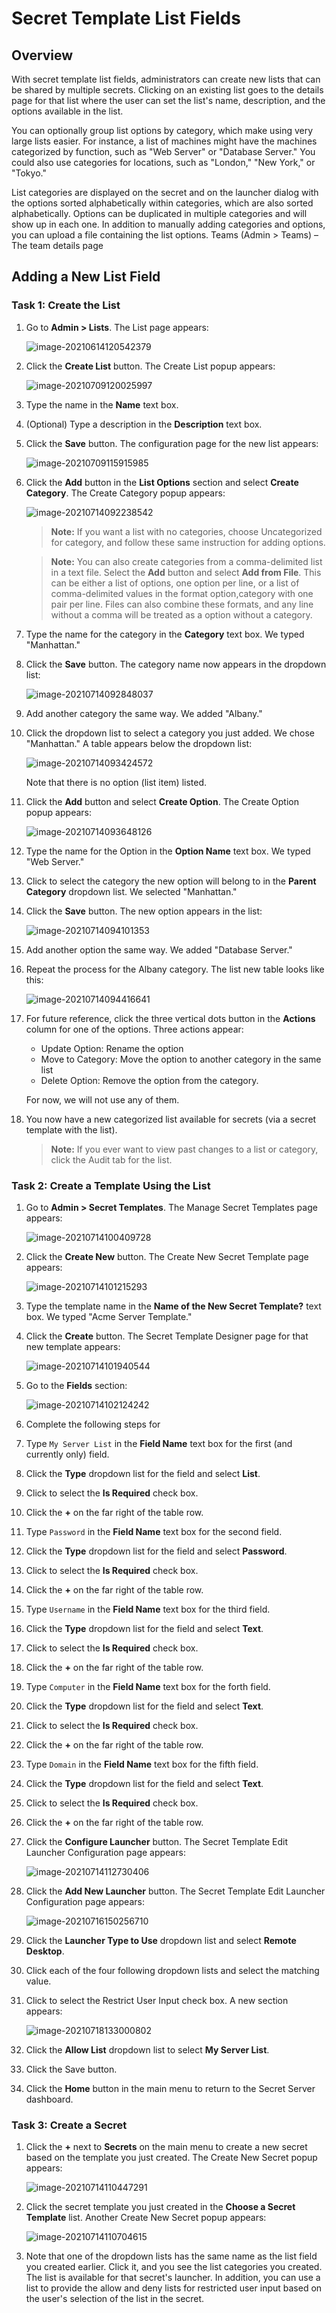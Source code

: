 [title]: # (Secret Template List Fields)
[tags]: # (template, template fields, template field settings,secret list fields)
[priority]: # (1000)

# Secret Template List Fields

## Overview

With secret template list fields, administrators can create new lists that can be shared by multiple secrets. Clicking on an existing list goes to the details page for that list where the user can set the list's name,
description, and the options available in the list. 

You can optionally group list options by category, which make using very large lists easier. For instance, a list of machines might have the machines categorized by function, such as "Web Server" or "Database Server." You could also use categories for locations, such as "London," "New York," or "Tokyo." 

List categories are displayed on the secret and on the launcher dialog with the options sorted alphabetically within categories, which are also sorted alphabetically. Options
can be duplicated in multiple categories and will show up in each one. In addition to manually adding categories and options, you can upload a file containing the list options. 
Teams (Admin > Teams) – The team details page

## Adding a New List Field

### Task 1: Create the List

1. Go to **Admin \> Lists**. The List page appears:

   ![image-20210614120542379](images/image-20210614120542379.png)

1. Click the **Create List** button. The Create List popup appears:

   ![image-20210709120025997](images/image-20210709120025997.png)

1. Type the name in the **Name** text box.

1. (Optional) Type a description in the **Description** text box.

1. Click the **Save** button. The configuration page for the new list appears:

   ![image-20210709115915985](images/image-20210709115915985.png)

1. Click the **Add** button in the **List Options** section and select **Create Category**. The Create Category popup appears:

   ![image-20210714092238542](images/image-20210714092238542.png)

   > **Note:** If you want a list with no categories, choose Uncategorized for category, and follow these same instruction for adding options.

   > **Note:** You can also create categories from a comma-delimited list in a text file. Select the **Add** button and select **Add from File**. This can be either a list of options, one option per line, or a list of comma-delimited values in the format option,category with one pair per line. Files can also combine these formats, and any line without a comma will be treated as a option without a category.

1. Type the name for the category in the **Category** text box. We typed "Manhattan."

1. Click the **Save** button. The category name now appears in the dropdown list:

   ![image-20210714092848037](images/image-20210714092848037.png)

1. Add another category the same way. We added "Albany."

1. Click the dropdown list to select a category you just added. We chose "Manhattan." A table appears below the dropdown list:

   ![image-20210714093424572](images/image-20210714093424572.png)

   Note that there is no option (list item) listed.

1. Click the **Add** button and select **Create Option**. The Create Option popup appears:

   ![image-20210714093648126](images/image-20210714093648126.png)

1. Type the name for the Option in the **Option Name** text box. We typed "Web Server."

1. Click to select the category the new option will belong to in the **Parent Category** dropdown list. We selected "Manhattan." 

1. Click the **Save** button. The new option appears in the list:

   ![image-20210714094101353](images/image-20210714094101353.png)

1. Add another option the same way. We added "Database Server."

1. Repeat the process for the Albany category. The list new table looks like this:

   ![image-20210714094416641](images/image-20210714094416641.png)

1. For future reference, click the three vertical dots button in the **Actions** column for one of the options. Three actions appear:

   - Update Option: Rename the option
   - Move to Category: Move the option to another category in the same list
   - Delete Option: Remove the option from the category.

    For now, we will not use any of them.

1. You now have a new categorized list available for secrets (via a secret template with the list).

   > **Note:** If you ever want to view past changes to a list or category, click the Audit tab for the list.

### Task 2: Create a Template Using the List

1. Go to **Admin \> Secret Templates**. The Manage Secret Templates page appears:

   ![image-20210714100409728](images/image-20210714100409728.png)

1. Click the **Create New** button. The Create New Secret Template page appears:

   ![image-20210714101215293](images/image-20210714101215293.png)

1. Type the template name in the **Name of the New Secret Template?** text box. We typed "Acme Server Template."

1. Click the **Create** button. The Secret Template Designer page for that new template appears:

   ![image-20210714101940544](images/image-20210714101940544.png)

1. Go to the **Fields** section:

   ![image-20210714102124242](images/image-20210714102124242.png)

1. Complete the following steps for 

1. Type `My Server List` in the **Field Name** text box for the first (and currently only) field.

1. Click the **Type** dropdown list for the field and select **List**.

1. Click to select the **Is Required** check box.

1. Click the **+** on the far right of the table row.

1. Type `Password` in the **Field Name** text box for the second field.

1. Click the **Type** dropdown list for the field and select **Password**.

1. Click to select the **Is Required** check box.

1. Click the **+** on the far right of the table row.

1. Type `Username` in the **Field Name** text box for the third field.

1. Click the **Type** dropdown list for the field and select **Text**.

1. Click to select the **Is Required** check box.

1. Click the **+** on the far right of the table row.

1. Type `Computer` in the **Field Name** text box for the forth field.

1. Click the **Type** dropdown list for the field and select **Text**.

1. Click to select the **Is Required** check box.

1. Click the **+** on the far right of the table row.

1. Type `Domain` in the **Field Name** text box for the fifth field.

1. Click the **Type** dropdown list for the field and select **Text**.

1. Click to select the **Is Required** check box.

1. Click the **+** on the far right of the table row.

1. Click the **Configure Launcher** button. The Secret Template Edit Launcher Configuration page appears:

   ![image-20210714112730406](images/image-20210714112730406.png)

1. Click the **Add New Launcher** button. The Secret Template Edit Launcher Configuration page appears:

   ![image-20210716150256710](images/image-20210716150256710.png)

1. Click the **Launcher Type to Use** dropdown list and select **Remote Desktop**.

1. Click each of the four following dropdown lists and select the matching value. 

1. Click to select the Restrict User Input check box. A new section appears:

   ![image-20210718133000802](images/image-20210718133000802.png)

1. Click the **Allow List** dropdown list to select **My Server List**.

1. Click the Save button.

1. Click the **Home** button in the main menu to return to the Secret Server dashboard.

### Task 3: Create a Secret

1. Click the **+** next to **Secrets** on the main menu to create a new secret based on the template you just created. The Create New Secret popup appears:

   ![image-20210714110447291](images/image-20210714110447291.png)

1. Click the secret template you just created in the **Choose a Secret Template** list. Another Create New Secret popup appears:

   ![image-20210714110704615](images/image-20210714110704615.png)

1. Note that one of the dropdown lists has the same name as the list field you created earlier. Click it, and you see the list categories you created. The list is available for that secret's launcher.  In addition, you can use a list to provide the allow and deny lists for restricted user input based on the user's selection of the list in the secret.


